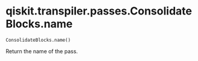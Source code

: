 # qiskit.transpiler.passes.ConsolidateBlocks.name

`ConsolidateBlocks.name()`

Return the name of the pass.
